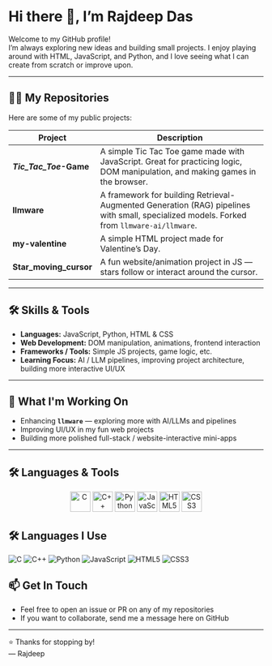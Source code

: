 # Hi there 👋, I’m Rajdeep Das

Welcome to my GitHub profile!  
I’m always exploring new ideas and building small projects. I enjoy playing around with HTML, JavaScript, and Python, and I love seeing what I can create from scratch or improve upon.

---

## 🧑‍💻 My Repositories

Here are some of my public projects:

| Project | Description |
|---|---|
| **_Tic_Tac_Toe_-Game** | A simple Tic Tac Toe game made with JavaScript. Great for practicing logic, DOM manipulation, and making games in the browser.|
| **llmware** | A framework for building Retrieval-Augmented Generation (RAG) pipelines with small, specialized models. Forked from `llmware-ai/llmware`. |
| **my-valentine** | A simple HTML project made for Valentine’s Day. |
| **Star_moving_cursor** | A fun website/animation project in JS — stars follow or interact around the cursor. |

---

## 🛠️ Skills & Tools

- **Languages:** JavaScript, Python, HTML & CSS  
- **Web Development:** DOM manipulation, animations, frontend interaction  
- **Frameworks / Tools:** Simple JS projects, game logic, etc.  
- **Learning Focus:** AI / LLM pipelines, improving project architecture, building more interactive UI/UX  

---

## 🎯 What I'm Working On

- Enhancing **`llmware`** — exploring more with AI/LLMs and pipelines  
- Improving UI/UX in my fun web projects  
- Building more polished full-stack / website-interactive mini-apps  

---
## 🛠️ Languages & Tools

<p align="center">
  <img src="https://cdn.jsdelivr.net/gh/devicons/devicon/icons/c/c-original.svg" alt="C" width="40" height="40"/>  
  <img src="https://cdn.jsdelivr.net/gh/devicons/devicon/icons/cplusplus/cplusplus-original.svg" alt="C++" width="40" height="40"/>  
  <img src="https://cdn.jsdelivr.net/gh/devicons/devicon/icons/python/python-original.svg" alt="Python" width="40" height="40"/>  
  <img src="https://cdn.jsdelivr.net/gh/devicons/devicon/icons/javascript/javascript-original.svg" alt="JavaScript" width="40" height="40"/>  
  <img src="https://cdn.jsdelivr.net/gh/devicons/devicon/icons/html5/html5-original.svg" alt="HTML5" width="40" height="40"/>  
  <img src="https://cdn.jsdelivr.net/gh/devicons/devicon/icons/css3/css3-original.svg" alt="CSS3" width="40" height="40"/>  
</p>

## 🛠️ Languages I Use

![C](https://img.shields.io/badge/C-00599C?style=for-the-badge&logo=c&logoColor=white)
![C++](https://img.shields.io/badge/C++-00599C?style=for-the-badge&logo=cplusplus&logoColor=white)
![Python](https://img.shields.io/badge/Python-3776AB?style=for-the-badge&logo=python&logoColor=white)
![JavaScript](https://img.shields.io/badge/JavaScript-F7DF1E?style=for-the-badge&logo=javascript&logoColor=black)
![HTML5](https://img.shields.io/badge/HTML5-E34F26?style=for-the-badge&logo=html5&logoColor=white)
![CSS3](https://img.shields.io/badge/CSS3-1572B6?style=for-the-badge&logo=css3&logoColor=white)

## 📫 Get In Touch

- Feel free to open an issue or PR on any of my repositories  
- If you want to collaborate, send me a message here on GitHub  

---

⭐️ Thanks for stopping by!  
— Rajdeep  

